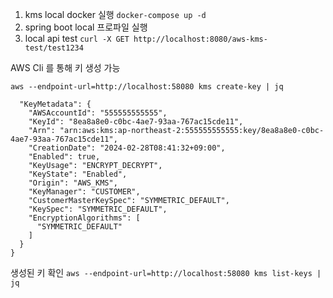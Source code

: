 1. kms local docker 실행 
```docker-compose up -d```
2. spring boot local 프로파일 실행
3. local api test 
```curl -X GET http://localhost:8080/aws-kms-test/test1234```


AWS Cli 를 통해 키 생성 가능 

``` aws --endpoint-url=http://localhost:58080 kms create-key | jq ```
```{
  "KeyMetadata": {
    "AWSAccountId": "555555555555",
    "KeyId": "8ea8a8e0-c0bc-4ae7-93aa-767ac15cde11",
    "Arn": "arn:aws:kms:ap-northeast-2:555555555555:key/8ea8a8e0-c0bc-4ae7-93aa-767ac15cde11",
    "CreationDate": "2024-02-28T08:41:32+09:00",
    "Enabled": true,
    "KeyUsage": "ENCRYPT_DECRYPT",
    "KeyState": "Enabled",
    "Origin": "AWS_KMS",
    "KeyManager": "CUSTOMER",
    "CustomerMasterKeySpec": "SYMMETRIC_DEFAULT",
    "KeySpec": "SYMMETRIC_DEFAULT",
    "EncryptionAlgorithms": [
      "SYMMETRIC_DEFAULT"
    ]
  }
}
```

생성된 키 확인
```aws --endpoint-url=http://localhost:58080 kms list-keys | jq```
